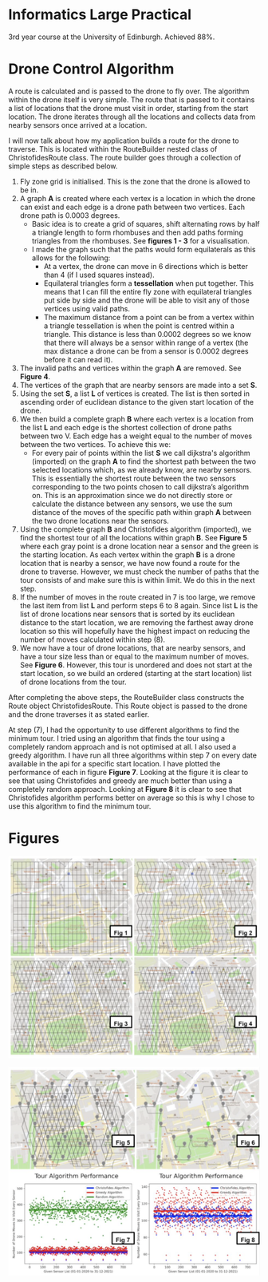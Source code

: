 # Informatics Large Practical 

3rd year course at the University of Edinburgh. Achieved 88%. 

# Drone Control Algorithm

A route is calculated and is passed to the drone to fly over. The algorithm within the drone itself is very simple. The route that is passed to it contains a list of locations that the drone must visit in order, starting from the start location. The drone iterates through all the locations and collects data from nearby sensors once arrived at a location.

I will now talk about how my application builds a route for the drone to traverse. This is located within the RouteBuilder nested class of ChristofidesRoute class. The route builder goes through a collection of simple steps as described below.

1. Fly zone grid is initialised. This is the zone that the drone is allowed to be in.
2. A graph **A** is created where each vertex is a location in which the drone can exist and each edge is a drone path between two vertices. Each drone path is 0.0003 degrees.
    - Basic idea is to create a grid of squares, shift alternating rows by half a triangle length to form rhombuses and then add paths forming triangles from the rhombuses. See **figures 1 - 3** for a visualisation.
    - I made the graph such that the paths would form equilaterals as this allows for the following:
        - At a vertex, the drone can move in 6 directions which is better than 4 (if I used squares instead).
        - Equilateral triangles form a **tessellation** when put together. This means that I can fill the entire fly zone with equilateral triangles put side by side and the drone will be able to visit any of those vertices using valid paths.
        - The maximum distance from a point can be from a vertex within a triangle tessellation is when the point is centred within a triangle. This distance is less than 0.0002 degrees so we know that there will always be a sensor within range of a vertex (the max distance a drone can be from a sensor is 0.0002 degrees before it can read it).
3. The invalid paths and vertices within the graph **A** are removed. See **Figure 4**.
4. The vertices of the graph that are nearby sensors are made into a set **S**.
5. Using the set **S**, a list **L** of vertices is created. The list is then sorted in ascending order of euclidean distance to the given start location of the drone.
6. We then build a complete graph **B** where each vertex is a location from the list **L** and each edge is the shortest collection of drone paths between two V. Each edge has a weight equal to the number of moves between the two vertices. To achieve this we:
    - For every pair of points within the list **S** we call dijkstra's algorithm (imported) on the graph **A** to find the shortest path between the two selected locations which, as we already know, are nearby sensors. This is essentially the shortest route between the two sensors corresponding to the two points chosen to call dijkstra’s algorithm on. This is an approximation since we do not directly store or calculate the distance between any sensors, we use the sum distance of the moves of the specific path within graph **A** between the two drone locations near the sensors.
7. Using the complete graph **B** and Christofides algorithm (imported), we find the shortest tour of all the locations within graph **B**. See **Figure 5** where each gray point is a drone location near a sensor and the green is the starting location. As each vertex within the graph **B** is a drone location that is nearby a sensor, we have now found a route for the drone to traverse. However, we must check the number of paths that the tour consists of and make sure this is within limit. We do this in the next step.
8. If the number of moves in the route created in 7 is too large, we remove the last item from list **L** and perform steps 6 to 8 again. Since list **L** is the list of drone locations near sensors that is sorted by its euclidean distance to the start location, we are removing the farthest away drone location so this will hopefully have the highest impact on reducing the number of moves calculated within step (8).
9. We now have a tour of drone locations, that are nearby sensors, and have a tour size less than or equal to the maximum number of moves. See **Figure 6**. However, this tour is unordered and does not start at the start location, so we build an ordered (starting at the start location) list of drone locations from the tour.

After completing the above steps, the RouteBuilder class constructs the Route object ChristofidesRoute. This Route object is passed to the drone and the drone traverses it as stated earlier.

At step (7), I had the opportunity to use different algorithms to find the minimum tour. I tried using an algorithm that finds the tour using a completely random approach and is not optimised at all. I also used a greedy algorithm. I have run all three algorithms within step 7 on every date available in the api for a specific start location. I have plotted the performance of each in figure **Figure 7**. Looking at the figure it is clear to see that using Christofides and greedy are much better than using a completely random approach. Looking at **Figure 8** it is clear to see that Christofides algorithm performs better on average so this is why I chose to use this algorithm to find the minimum tour.

# Figures

![Alt text](https://github.com/danjwilks/ilp/blob/1f3d53194af8be6fb8bd1778b73fb2f557d20c33/Screenshot%202021-03-05%20at%2020.34.38.png "Title")

![Alt text](https://github.com/danjwilks/ilp/blob/1f3d53194af8be6fb8bd1778b73fb2f557d20c33/Screenshot%202021-03-05%20at%2020.35.03.png "Title")
